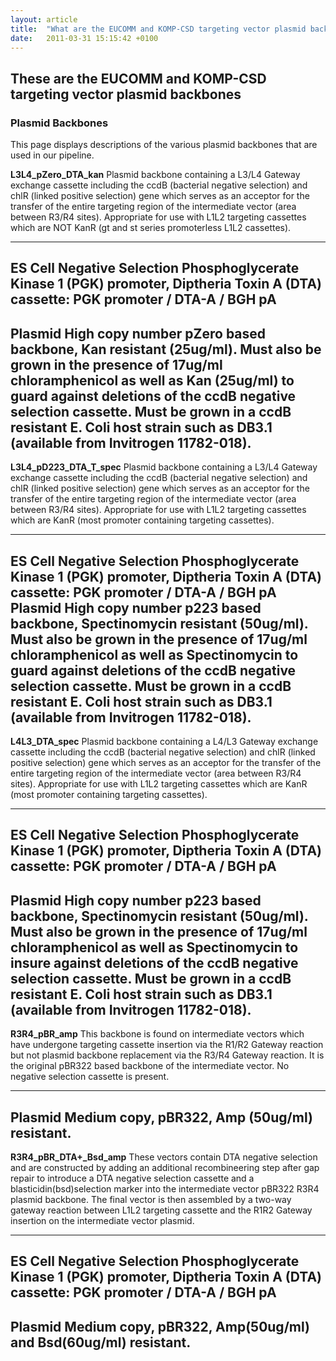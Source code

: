 ```yaml
---
layout: article
title:  "What are the EUCOMM and KOMP-CSD targeting vector plasmid backbones?"
date:   2011-03-31 15:15:42 +0100
---
```


These are the EUCOMM and KOMP-CSD targeting vector plasmid backbones
---

### Plasmid Backbones

This page displays descriptions of the various plasmid backbones that are used in our pipeline.

**L3L4_pZero_DTA_kan**
Plasmid backbone containing a L3/L4 Gateway exchange cassette including the ccdB (bacterial negative selection) and chlR (linked positive selection) gene which serves as an acceptor for the transfer of the entire targeting region of the intermediate vector (area between R3/R4 sites). Appropriate for use with L1L2 targeting cassettes which are NOT KanR (gt and st series promoterless L1L2 cassettes).

---
ES Cell Negative Selection  Phosphoglycerate Kinase 1 (PGK) promoter, Diptheria Toxin A (DTA) cassette:
PGK promoter / DTA-A / BGH pA
---
Plasmid High copy number pZero based backbone, Kan resistant (25ug/ml). Must also be grown in the presence of 17ug/ml chloramphenicol as well as Kan (25ug/ml) to guard against deletions of the ccdB negative selection cassette. Must be grown in a ccdB resistant E. Coli host strain such as DB3.1 (available from Invitrogen 11782-018).
---

**L3L4_pD223_DTA_T_spec**
Plasmid backbone containing a L3/L4 Gateway exchange cassette including the ccdB (bacterial negative selection) and chlR (linked positive selection) gene which serves as an acceptor for the transfer of the entire targeting region of the intermediate vector (area between R3/R4 sites). Appropriate for use with L1L2 targeting cassettes which are KanR (most promoter containing targeting cassettes).

---
ES Cell Negative Selection  Phosphoglycerate Kinase 1 (PGK) promoter, Diptheria Toxin A (DTA) cassette:
PGK promoter / DTA-A / BGH pA
Plasmid High copy number p223 based backbone, Spectinomycin resistant (50ug/ml). Must also be grown in the presence of 17ug/ml chloramphenicol as well as Spectinomycin to guard against deletions of the ccdB negative selection cassette. Must be grown in a ccdB resistant E. Coli host strain such as DB3.1 (available from Invitrogen 11782-018).
---

**L4L3_DTA_spec**
Plasmid backbone containing a L4/L3 Gateway exchange cassette including the ccdB (bacterial negative selection) and chlR (linked positive selection) gene which serves as an acceptor for the transfer of the entire targeting region of the intermediate vector (area between R3/R4 sites). Appropriate for use with L1L2 targeting cassettes which are KanR (most promoter containing targeting cassettes).

---
ES Cell Negative Selection  Phosphoglycerate Kinase 1 (PGK) promoter, Diptheria Toxin A (DTA) cassette:
PGK promoter / DTA-A / BGH pA
---
Plasmid High copy number p223 based backbone, Spectinomycin resistant (50ug/ml). Must also be grown in the presence of 17ug/ml chloramphenicol as well as Spectinomycin to insure against deletions of the ccdB negative selection cassette. Must be grown in a ccdB resistant E. Coli host strain such as DB3.1 (available from Invitrogen 11782-018).
---

**R3R4_pBR_amp**
This backbone is found on intermediate vectors which have undergone targeting cassette insertion via the R1/R2 Gateway reaction but not plasmid backbone replacement via the R3/R4 Gateway reaction. It is the original pBR322 based backbone of the intermediate vector. No negative selection cassette is present.

---
Plasmid Medium copy, pBR322, Amp (50ug/ml) resistant.
---

**R3R4_pBR_DTA+_Bsd_amp**
These vectors contain DTA negative selection and are constructed by adding an additional recombineering step after gap repair to introduce a DTA negative selection cassette and a blasticidin(bsd)selection marker into the intermediate vector pBR322 R3R4 plasmid backbone. The final vector is then assembled by a two-way gateway reaction between L1L2 targeting cassette and the R1R2 Gateway insertion on the intermediate vector plasmid.

---
ES Cell Negative Selection  Phosphoglycerate Kinase 1 (PGK) promoter, Diptheria Toxin A (DTA) cassette:
PGK promoter / DTA-A / BGH pA
---
Plasmid Medium copy, pBR322, Amp(50ug/ml) and Bsd(60ug/ml) resistant.
---